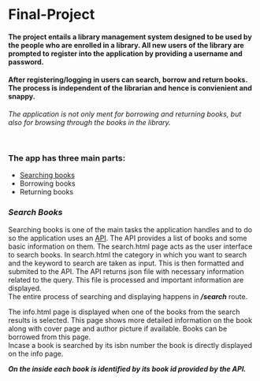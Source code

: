# Final-Project
#### The project entails a library management system designed to be used by the people who are enrolled in a library. All new users of the library are prompted to register into the application by providing a username and password.
#### After registering/logging in users can search, borrow and return books. The process is independent of the librarian and hence is convienient and snappy.
*The application is not only ment for borrowing and returning books, but also for browsing through the books in the library.*

&nbsp;
### The app has three main parts:
- [Searching books](https://github.com/var-github/Final-Project/blob/main/README.md#search-books)
- Borrowing books
- Returning books

### *Search Books*
Searching books is one of the main tasks the application handles and to do so the application uses an [API](https://openlibrary.org/developers/api). The API provides a list of books and some basic information on them.
The search.html page acts as the user interface to search books. In search.html the category in which you want to search and the keyword to search are taken as input. This is then formatted and submited to the API. The API returns json file with necessary information related to the query. This file is processed and important information are displayed. <br />
The entire process of searching and displaying happens in ***/search*** route.

The info.html page is displayed when one of the books from the search results is selected. This page shows more detailed information on the book along with cover page and author picture if available. Books can be borrowed from this page. <br />
Incase a book is searched by its isbn number the book is directly displayed on the info page.

***On the inside each book is identified by its book id provided by the API.***

